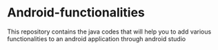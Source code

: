 # Android-functionalities
This repository contains the java codes that will help you to add various functionalities to an android application through android studio
